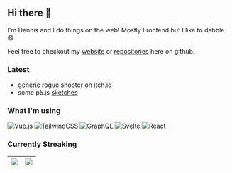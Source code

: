 ## Hi there 👋

<!-- Developer from germany :) -->
I'm Dennis and I do things on the web! Mostly Frontend but I like to dabble 😄

Feel free to checkout my [website](https://dennissmuda.com/) or  [repositories](https://github.com/DennisSmuda?tab=repositories) here on github.

### Latest
- [generic rogue shooter](https://dennissmuda.itch.io/generic-rogue-shooter) on itch.io
- some p5.js [sketches](https://playground.dennissmuda.com/)

<!--
[![Top Langs](https://github-readme-stats.vercel.app/api/top-langs/?username=dennissmuda&layout=compact&theme=github_dark&bg_color=DD272700&langs_count=8&hide_border=true)](#!)
-->

### What I'm using

![Vue.js](https://img.shields.io/badge/vuejs-%2335495e.svg?style=for-the-badge&logo=vuedotjs&logoColor=%234FC08D)
![TailwindCSS](https://img.shields.io/badge/tailwindcss-%2338B2AC.svg?style=for-the-badge&logo=tailwind-css&logoColor=white)
![GraphQL](https://img.shields.io/badge/-GraphQL-E10098?style=for-the-badge&logo=graphql&logoColor=white)
![Svelte](https://img.shields.io/badge/svelte-%23f1413d.svg?style=for-the-badge&logo=svelte&logoColor=white)
![React](https://img.shields.io/badge/react-%2320232a.svg?style=for-the-badge&logo=react&logoColor=%2361DAFB)


<!--
**DennisSmuda/dennissmuda** is a ✨ _special_ ✨ repository because its `README.md` (this file) appears on your GitHub profile.

Here are some ideas to get you started:

- 🔭 I’m currently working on ...
- 🌱 I’m currently learning ...
- 👯 I’m looking to collaborate on ...
- 🤔 I’m looking for help with ...
- 💬 Ask me about ...
- 📫 How to reach me: ...
- 😄 Pronouns: ...
- ⚡ Fun fact: ...
-->



### Currently Streaking


<table align="center">
  <thead>
  <tr>
  <th>
      <img src="https://github-readme-stats.vercel.app/api?username=dennissmuda&show_icons=true&theme=github_dark&bg_color=DD272700&hide_border=true">    
  </th>
  <th>
    <img src="http://github-readme-streak-stats.herokuapp.com?user=dennissmuda&theme=github-dark-blue&hide_border=true&date_format=M%20j%5B%2C%20Y%5D&background=DD272700" />
  </th>
</tr>
</thead>
</table>
